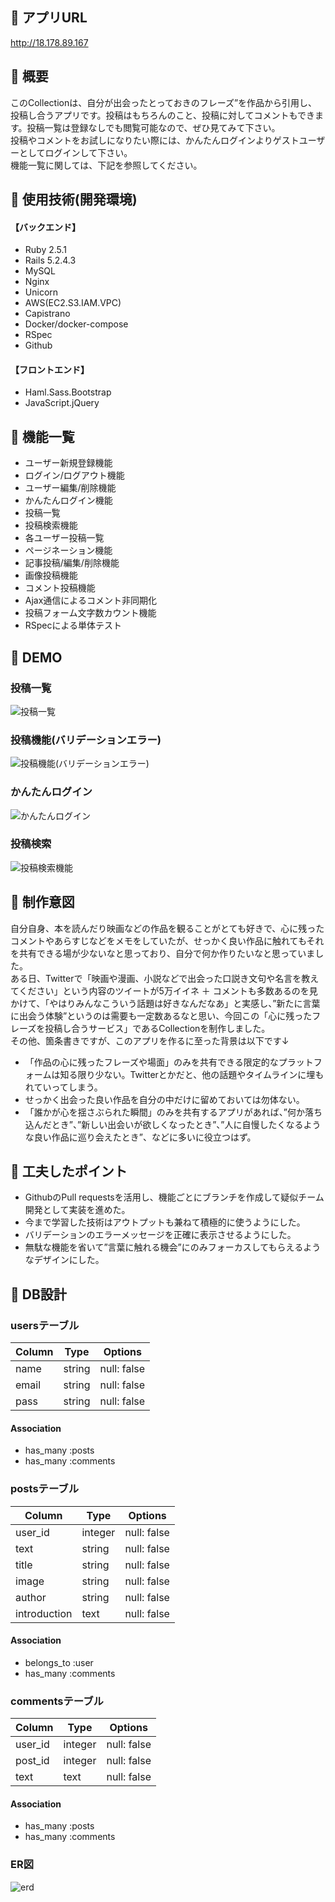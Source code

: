 ## :green_book: アプリURL
http://18.178.89.167

## :green_book: 概要
このCollectionは、自分が出会ったとっておきのフレーズ”を作品から引用し、投稿し合うアプリです。投稿はもちろんのこと、投稿に対してコメントもできます。投稿一覧は登録なしでも閲覧可能なので、ぜひ見てみて下さい。  
投稿やコメントをお試しになりたい際には、かんたんログインよりゲストユーザーとしてログインして下さい。  
機能一覧に関しては、下記を参照してください。

## :green_book: 使用技術(開発環境)
#### 【バックエンド】
- Ruby 2.5.1
- Rails 5.2.4.3
- MySQL
- Nginx
- Unicorn
- AWS(EC2.S3.IAM.VPC)
- Capistrano
- Docker/docker-compose
- RSpec
- Github
#### 【フロントエンド】
- Haml.Sass.Bootstrap
- JavaScript.jQuery

## :green_book: 機能一覧
- ユーザー新規登録機能
- ログイン/ログアウト機能
- ユーザー編集/削除機能
- かんたんログイン機能
- 投稿一覧
- 投稿検索機能
- 各ユーザー投稿一覧
- ページネーション機能
- 記事投稿/編集/削除機能
- 画像投稿機能
- コメント投稿機能
- Ajax通信によるコメント非同期化
- 投稿フォーム文字数カウント機能
- RSpecによる単体テスト

## :green_book: DEMO
### 投稿一覧
![投稿一覧](https://user-images.githubusercontent.com/53967112/85107852-962b5380-b249-11ea-9a65-69abae5a42bd.gif)

### 投稿機能(バリデーションエラー)
![投稿機能(バリデーションエラー)](https://user-images.githubusercontent.com/53967112/85108409-a4c63a80-b24a-11ea-8a26-6c5511547f70.gif)

### かんたんログイン
![かんたんログイン](https://user-images.githubusercontent.com/53967112/85108584-f66ec500-b24a-11ea-8145-7d985a971ace.gif)

### 投稿検索
![投稿検索機能](https://user-images.githubusercontent.com/53967112/85108934-83b21980-b24b-11ea-9070-53af09e93cd5.gif) 

## :green_book: 制作意図
 自分自身、本を読んだり映画などの作品を観ることがとても好きで、心に残ったコメントやあらすじなどをメモをしていたが、せっかく良い作品に触れてもそれを共有できる場が少ないなと思っており、自分で何か作りたいなと思っていました。  
 ある日、Twitterで「映画や漫画、小説などで出会った口説き文句や名言を教えてください」という内容のツイートが5万イイネ ＋ コメントも多数あるのを見かけて、「やはりみんなこういう話題は好きなんだなあ」と実感し、”新たに言葉に出会う体験”というのは需要も一定数あるなと思い、今回この「心に残ったフレーズを投稿し合うサービス」であるCollectionを制作しました。  
その他、箇条書きですが、このアプリを作るに至った背景は以下です↓
- 「作品の心に残ったフレーズや場面」のみを共有できる限定的なプラットフォームは知る限り少ない。Twitterとかだと、他の話題やタイムラインに埋もれていってしまう。
- せっかく出会った良い作品を自分の中だけに留めておいては勿体ない。
- 「誰かが心を揺さぶられた瞬間」のみを共有するアプリがあれば、”何か落ち込んだとき”、”新しい出会いが欲しくなったとき”、”人に自慢したくなるような良い作品に巡り会えたとき”、などに多いに役立つはず。

## :green_book: 工夫したポイント
- GithubのPull requestsを活用し、機能ごとにブランチを作成して疑似チーム開発として実装を進めた。
- 今まで学習した技術はアウトプットも兼ねて積極的に使うようにした。
- バリデーションのエラーメッセージを正確に表示させるようにした。
- 無駄な機能を省いて”言葉に触れる機会”にのみフォーカスしてもらえるようなデザインにした。

## :green_book: DB設計
### usersテーブル
|Column|Type|Options|
|------|----|-------|
|name|string|null: false|
|email|string|null: false|
|pass|string|null: false|
#### Association
- has_many :posts
- has_many :comments

### postsテーブル
|Column|Type|Options|
|------|----|-------|
|user_id|integer|null: false|
|text|string|null: false|
|title|string|null: false|
|image|string|null: false|
|author|string|null: false|
|introduction|text|null: false|
#### Association
- belongs_to :user
- has_many :comments

### commentsテーブル
|Column|Type|Options|
|------|----|-------|
|user_id|integer|null: false|
|post_id|integer|null: false|
|text|text|null: false|
#### Association
- has_many :posts
- has_many :comments

### ER図
![erd](https://user-images.githubusercontent.com/53967112/100571215-f1dc2b80-3315-11eb-8035-b83600725c1c.png)